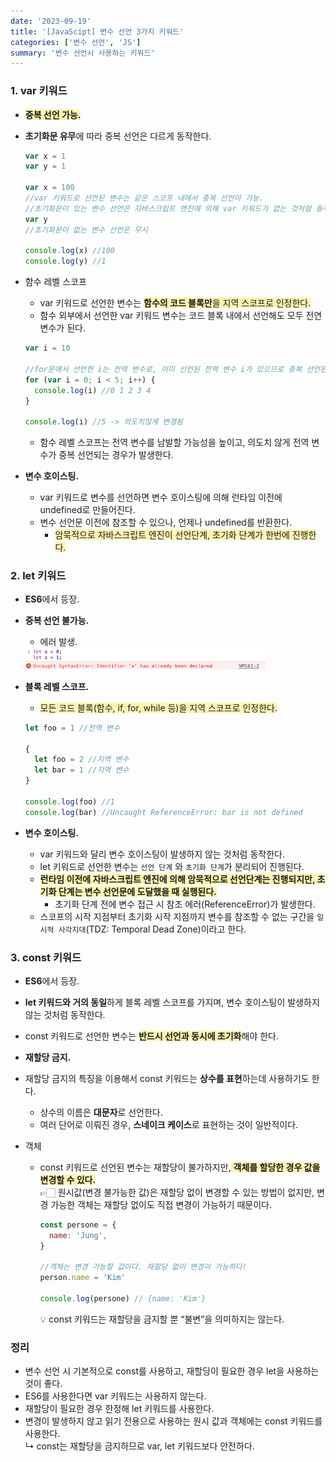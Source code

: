```yaml
---
date: '2023-09-19'
title: '[JavaScipt] 변수 선언 3가지 키워드'
categories: ['변수 선언', 'JS']
summary: '변수 선언시 사용하는 키워드'
---
```


### 1. var 키워드

- <span style='background-color: #fff5b1;'>**중복 선언 가능.**</span>
- **초기화문 유무**에 따라 중복 선언은 다르게 동작한다.

  ```javaScript
  var x = 1
  var y = 1

  var x = 100
  //var 키워드로 선언된 변수는 같은 스코프 내에서 중복 선언이 가능.
  //초기화문이 있는 변수 선언은 자바스크립트 엔진에 의해 var 키워드가 없는 것처럼 동작!
  var y
  //초기화문이 없는 변수 선언은 무시

  console.log(x) //100
  console.log(y) //1
  ```

- 함수 레벨 스코프

  - var 키워드로 선언한 변수는 <span style='background-color: #fff5b1'>**함수의 코드 블록만**을 지역 스코프로 인정한다.</span>
  - 함수 외부에서 선언한 var 키워드 변수는 코드 블록 내에서 선언해도 모두 전연 변수가 된다.

  ```javaScript
  var i = 10

  //for문에서 선언한 i는 전역 변수로, 이미 선언된 전역 변수 i가 있으므로 중복 선언된다.
  for (var i = 0; i < 5; i++) {
    console.log(i) //0 1 2 3 4
  }

  console.log(i) //5 -> 의도치않게 변경됨
  ```

  - 함수 레벨 스코프는 전역 변수를 남발할 가능성을 높이고, 의도치 않게 전역 변수가 중복 선언되는 경우가 발생한다.

- **변수 호이스팅.**
  - var 키워드로 변수를 선언하면 변수 호이스팅에 의해 런타임 이전에 undefined로 만들어진다.
  - 변수 선언문 이전에 참조할 수 있으나, 언제나 undefined를 반환한다.
    - <span style='background-color: #fff5b1'>암묵적으로 자바스크립트 엔진이 선언단계, 초기화 단계가 한번에 진행한다.</span>

### 2. let 키워드

- **ES6**에서 등장.
- **중복 선언 불가능.**
  - 에러 발생.
  <div style="width: 80%;"><img src="./Images/SyntaxErrorLet.png"/></div>
- **블록 레벨 스코프.**

  - <span style='background-color: #fff5b1'>모든 코드 블록(함수, if, for, while 등)을 지역 스코프로 인정한다.</span>

  ```javaScript
  let foo = 1 //전역 변수

  {
    let foo = 2 //지역 변수
    let bar = 1 //지역 변수
  }

  console.log(foo) //1
  console.log(bar) //Uncaught ReferenceError: bar is not defined
  ```

- **변수 호이스팅.**
  - var 키워드와 달리 변수 호이스팅이 발생하지 않는 것처럼 동작한다.
  - let 키워드로 선언한 변수는 `선언 단계` 와 `초기화 단계`가 분리되어 진행된다.
  - <span style='background-color: #fff5b1; font-weight: 700'>런타임 이전에 자바스크립트 엔진에 의해 암묵적으로 선언단계는 진행되지만, 초기화 단계는 변수 선언문에 도달했을 때 실행된다.</span>
    - 초기화 단계 전에 변수 접근 시 참조 에러(ReferenceError)가 발생한다.
  - 스코프의 시작 지점부터 초기화 시작 지점까지 변수를 참조할 수 없는 구간을 `일시적 사각지대`(TDZ: Temporal Dead Zone)이라고 한다.

### 3. const 키워드

- **ES6**에서 등장.
- **let 키워드와 거의 동일**하게 블록 레벨 스코프를 가지며, 변수 호이스팅이 발생하지 않는 것처럼 동작한다.
- const 키워드로 선언한 변수는 <span style='background-color: #fff5b1'>**반드시 선언과 동시에 초기화**</span>해야 한다.
- **재할당 금지.**
- 재할당 금지의 특징을 이용해서 const 키워드는 **상수를 표현**하는데 사용하기도 한다.
  - 상수의 이름은 **대문자**로 선언한다.
  - 여러 단어로 이뤄진 경우, **스네이크 케이스**로 표현하는 것이 일반적이다.
- 객체

  - const 키워드로 선언된 변수는 재할당이 불가하지만,<span style='background-color: #fff5b1'> **객체를 할당한 경우 값을 변경할 수 있다.** </span> <br/>👉🏻 원시값(변경 불가능한 값)은 재할당 없이 변경할 수 있는 방법이 없지만, 변경 가능한 객체는 재할당 없이도 직접 변경이 가능하기 때문이다.

    ```javaScript
    const persone = {
      name: 'Jung',
    }

    //객체는 변경 가능할 값이다. 재할당 없이 변경이 가능하다!
    person.name = 'Kim'

    console.log(persone) // {name: 'Kim'}
    ```

    <aside>
    💡 const 키워드는 재할당을 금지할 뿐 “불변”을 의미하지는 않는다.
    </aside>

### 정리

- 변수 선언 시 기본적으로 const를 사용하고, 재할딩이 필요한 경우 let을 사용하는 것이 좋다.
- ES6를 사용한다면 var 키워드는 사용하지 않는다.
- 재할당이 필요한 경우 한정해 let 키워드를 사용한다.
- 변경이 발생하지 않고 읽기 전용으로 사용하는 원시 값과 객체에는 const 키워드를사용한다. <br/> ↳ const는 재할당을 금지하므로 var, let 키워드보다 안전하다.

<br/>
